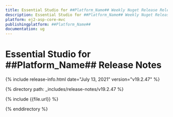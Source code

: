 ```yaml
---
title: Essential Studio for ##Platform_Name## Weekly Nuget Release Release Notes  
description: Essential Studio for ##Platform_Name## Weekly Nuget Release Release Notes  
platform: ej2-asp-core-mvc
publishingplatform: ##Platform_Name##
documentation: ug
---
```


# Essential Studio for  ##Platform_Name##  Release Notes  

{% include release-info.html date="July 13, 2021"   version="v19.2.47"  %} 

{% directory path: _includes/release-notes/v19.2.47 %}

{% include {{file.url}} %}

{% enddirectory %}
